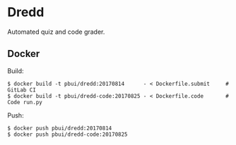 Dredd
=====

Automated quiz and code grader.

Docker
------

Build:

    $ docker build -t pbui/dredd:20170814      - < Dockerfile.submit     # GitLab CI
    $ docker build -t pbui/dredd-code:20170825 - < Dockerfile.code       # Code run.py

Push:

    $ docker push pbui/dredd:20170814
    $ docker push pbui/dredd-code:20170825
